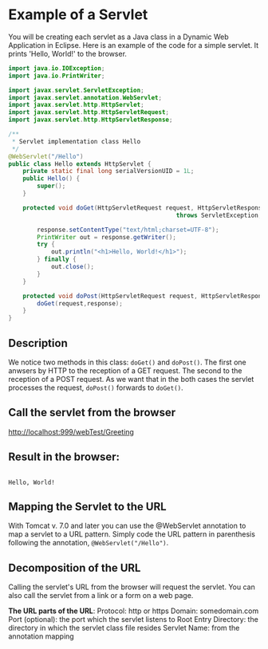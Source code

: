 # Example of a Servlet

You will be creating each servlet as a Java class in a Dynamic Web Application in Eclipse. Here is an example of the code for a simple servlet. It prints 'Hello, World!' to the browser.

```java
import java.io.IOException;
import java.io.PrintWriter;

import javax.servlet.ServletException;
import javax.servlet.annotation.WebServlet;
import javax.servlet.http.HttpServlet;
import javax.servlet.http.HttpServletRequest;
import javax.servlet.http.HttpServletResponse;

/**
 * Servlet implementation class Hello
 */
@WebServlet("/Hello")
public class Hello extends HttpServlet {
    private static final long serialVersionUID = 1L;
    public Hello() {
        super();
    }

    protected void doGet(HttpServletRequest request, HttpServletResponse response)         
                                               throws ServletException, IOException {

        response.setContentType("text/html;charset=UTF-8");
        PrintWriter out = response.getWriter();
        try {
            out.println("<h1>Hello, World!</h1>");
        } finally {
            out.close();
        }
    }

    protected void doPost(HttpServletRequest request, HttpServletResponse response) throws ServletException, IOException {
        doGet(request,response);
    }
}
```

## Description

We notice two methods in this class: `doGet()` and `doPost()`. The first one anwsers by HTTP to the reception of a GET request. The second to the reception of a POST request. As we want that in the both cases the servlet processes the request, `doPost()` forwards to `doGet()`.

## Call the servlet from the browser

[http://localhost:999/webTest/Greeting](http://localhost:999/webTest/Greeting)

## Result in the browser:

```text

Hello, World!
```

## Mapping the Servlet to the URL

With Tomcat v. 7.0 and later you can use the @WebServlet annotation to map a servlet to a URL pattern. Simply code the URL pattern in parenthesis following the annotation, `@WebServlet("/Hello")`.

## Decomposition of the URL

Calling the servlet's URL from the browser will request the servlet. You can also call the servlet from a link or a form on a web page.

**The URL parts of the URL**: Protocol: http or https Domain: somedomain.com Port \(optional\): the port which the servlet listens to Root Entry Directory: the directory in which the servlet class file resides Servlet Name: from the annotation mapping

